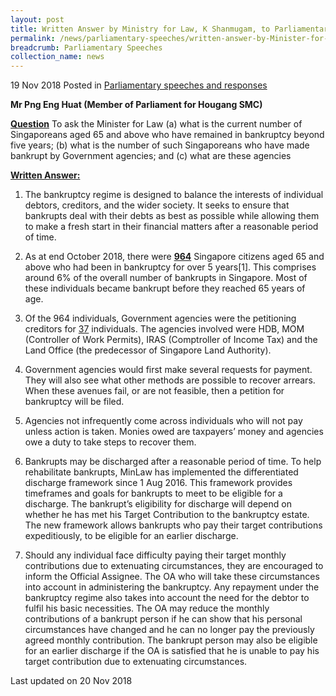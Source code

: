 ```yaml
---
layout: post
title: Written Answer by Ministry for Law, K Shanmugam, to Parliamentary Question on Insolvency
permalink: /news/parliamentary-speeches/written-answer-by-Minister-for-Law-KShanmugam-to-Parliamentary-Question-on-insolvency
breadcrumb: Parliamentary Speeches
collection_name: news
---
```


19 Nov 2018 Posted in [Parliamentary speeches and responses](/news/parliamentary-speeches)

**Mr Png Eng Huat (Member of Parliament for Hougang SMC)**

**<u>Question</u>**
To ask the Minister for Law (a) what is the current number of Singaporeans aged 65 and above who have remained in bankruptcy beyond five years; (b) what is the number of such Singaporeans who have made bankrupt by Government agencies; and (c) what are these agencies


**<u>Written Answer:</u>**


1. The bankruptcy regime is designed to balance the interests of individual debtors, creditors, and the wider society. It seeks to ensure that bankrupts deal with their debts as best as possible while allowing them to make a fresh start in their financial matters after a reasonable period of time.
 
2. As at end October 2018, there were **<u>964</u>** Singapore citizens aged 65 and above who had been in bankruptcy for over 5 years[1]. This comprises around 6% of the overall number of bankrupts in Singapore. Most of these individuals became bankrupt before they reached 65 years of age.
 
3. Of the 964 individuals, Government agencies were the petitioning creditors for <u>37</u> individuals. The agencies involved were HDB, MOM (Controller of Work Permits), IRAS (Comptroller of Income Tax) and the Land Office (the predecessor of Singapore Land Authority).
 
4. Government agencies would first make several requests for payment. They will also see what other methods are possible to recover arrears. When these avenues fail, or are not feasible, then a petition for bankruptcy will be filed.
 
5. Agencies not infrequently come across individuals who will not pay unless action is taken. Monies owed are taxpayers’ money and agencies owe a duty to take steps to recover them. 
 
6. Bankrupts may be discharged after a reasonable period of time. To help rehabilitate bankrupts, MinLaw has implemented the differentiated discharge framework since 1 Aug 2016. This framework provides timeframes and goals for bankrupts to meet to be eligible for a discharge. The bankrupt’s eligibility for discharge will depend on whether he has met his Target Contribution to the bankruptcy estate. The new framework allows bankrupts who pay their target contributions expeditiously, to be eligible for an earlier discharge.
 
7. Should any individual face difficulty paying their target monthly contributions due to extenuating circumstances, they are encouraged to inform the Official Assignee. The OA who will take these circumstances into account in administering the bankruptcy. Any repayment under the bankruptcy regime also takes into account the need for the debtor to fulfil his basic necessities. The OA may reduce the monthly contributions of a bankrupt person if he can show that his personal circumstances have changed and he can no longer pay the previously agreed monthly contribution. The bankrupt person may also be eligible for an earlier discharge if the OA is satisfied that he is unable to pay his target contribution due to extenuating circumstances.   


<p class="right-side-updated">Last updated on 20 Nov 2018</p> 

